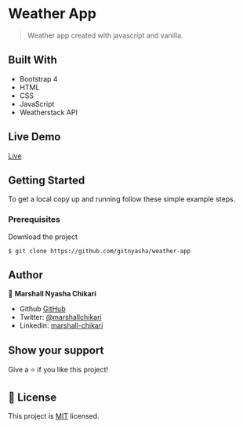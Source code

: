 # Weather App

> Weather app created with javascript and vanilla.

## Built With

- Bootstrap 4
- HTML
- CSS
- JavaScript
- Weatherstack API 

## Live Demo

[Live](https://quirky-lumiere-341378.netlify.app/)

## Getting Started

To get a local copy up and running follow these simple example steps.

### Prerequisites

Download the project

    $ git clone https://github.com/gitnyasha/weather-app

## Author

👤 **Marshall Nyasha Chikari**

- Github [GitHub](https://github.com/gitnyasha)
- Twitter: [@marshallchikari](https://twitter.com/marshallchikari)
- Linkedin: [marshall-chikari](https://linkedin.com/in/marshall-chikari-27532113a/)

## Show your support

Give a ⭐️ if you like this project!

## 📝 License

This project is [MIT]() licensed.
